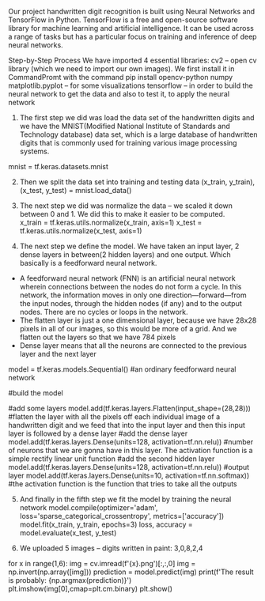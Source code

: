 Our project handwritten digit recognition is built using Neural Networks and TensorFlow in Python.
TensorFlow is a free and open-source software library for machine learning and artificial intelligence. It can be used across a range of tasks but has a particular focus on training and inference of deep neural networks.

Step-by-Step Process
We have imported 4 essential libraries: 
 	cv2 – open cv library (which we need to import our own images). We first install it in CommandPromt with the command pip install opencv-python 
 	numpy
 	matplotlib.pyplot – for some visualizations
 	tensorflow – in order to build the neural network to get the data and also to test it, to apply the neural network

  1.	The first step we did was load the data set of the handwritten digits and we have the MNIST(Modified National Institute of Standards and Technology database) data set, which is a large database of handwritten digits that is commonly used for training various image processing systems.

mnist = tf.keras.datasets.mnist

  2.	Then we split the data set into training and testing data
(x_train, y_train), (x_test, y_test) = mnist.load_data()

  3.	The next step we did was normalize the data – we scaled it down between 0 and 1. We did this to make it easier to be computed.  
x_train = tf.keras.utils.normalize(x_train, axis=1)
x_test = tf.keras.utils.normalize(x_test, axis=1)

  4.	The next step we define the model. We have taken an input layer, 2 dense layers in between(2 hidden layers) and one output. Which basically is a feedforward neural network.
-	A feedforward neural network (FNN) is an artificial neural network wherein connections between the nodes do not form a cycle. In this network, the information moves in only one direction—forward—from the input nodes, through the hidden nodes (if any) and to the output nodes. There are no cycles or loops in the network.
-	The flatten layer is just a one dimensional layer, because we have 28x28 pixels in all of our images, so this would be more of a grid. And we flatten out the layers so that we have 784 pixels
-	Dense layer means that all the neurons are connected to the previous layer and the next layer

model = tf.keras.models.Sequential() #an ordinary feedforward neural network

#build the model

#add some layers
model.add(tf.keras.layers.Flatten(input_shape=(28,28))) #flatten the layer with all the pixels off each individual image of a handwritten digit and we feed that into the input layer and then this input layer is followed by a dense layer
#add the dense layer
model.add(tf.keras.layers.Dense(units=128, activation=tf.nn.relu)) #number of neurons that we are gonna have in this layer. The activation function is a simple rectify linear unit function
#add the second hidden layer
model.add(tf.keras.layers.Dense(units=128, activation=tf.nn.relu))
#output layer
model.add(tf.keras.layers.Dense(units=10, activation=tf.nn.softmax)) #the activation function is the function that tries to take all the outputs


  5.	And finally in the fifth step we fit the model by training the neural network
model.compile(optimizer='adam', loss='sparse_categorical_crossentropy', metrics=['accuracy'])
model.fit(x_train, y_train, epochs=3) 
loss, accuracy = model.evaluate(x_test, y_test)


6.	We uploaded 5 images – digits written in paint: 3,0,8,2,4

for x in range(1,6): 
    img = cv.imread(f'{x}.png')[:,:,0]
    img = np.invert(np.array([img]))
    prediction = model.predict(img)
    print(f'The result is probably: {np.argmax(prediction)}') 
    plt.imshow(img[0],cmap=plt.cm.binary)
    plt.show()



 

